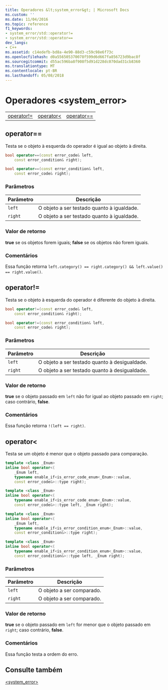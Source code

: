 ```yaml
---
title: Operadores &lt;system_error&gt; | Microsoft Docs
ms.custom: ''
ms.date: 11/04/2016
ms.topic: reference
f1_keywords:
- system_error/std::operator!=
- system_error/std::operator==
dev_langs:
- C++
ms.assetid: c14edefb-bd8a-4e90-88d3-c59c98e6f73c
ms.openlocfilehash: d0a556505370078f599d6d667fa856723d9bac8f
ms.sourcegitcommit: d55ac596ba8f908f5d91d228dc070dad31cb8360
ms.translationtype: MT
ms.contentlocale: pt-BR
ms.lasthandoff: 05/08/2018
---
```

# <a name="ltsystemerrorgt-operators"></a>Operadores &lt;system_error&gt;

||||
|-|-|-|
|[operator!=](#op_neq)|[operator&lt;](#op_lt)|[operator==](#op_eq_eq)|

## <a name="op_eq_eq"></a>  operator==

Testa se o objeto à esquerda do operador é igual ao objeto à direita.

```cpp
bool operator==(const error_code& left,
    const error_condition& right);

bool operator==(const error_condition& left,
    const error_code& right);
```

### <a name="parameters"></a>Parâmetros

|Parâmetro|Descrição|
|---------------|-----------------|
|`left`|O objeto a ser testado quanto à igualdade.|
|`right`|O objeto a ser testado quanto à igualdade.|

### <a name="return-value"></a>Valor de retorno

**true** se os objetos forem iguais; **false** se os objetos não forem iguais.

### <a name="remarks"></a>Comentários

Essa função retorna `left.category() == right.category() && left.value() == right.value()`.

## <a name="op_neq"></a>  operator!=

Testa se o objeto à esquerda do operador é diferente do objeto à direita.

```cpp
bool operator!=(const error_code& left,
    const error_condition& right);

bool operator!=(const error_condition& left,
    const error_code& right);
```

### <a name="parameters"></a>Parâmetros

|Parâmetro|Descrição|
|---------------|-----------------|
|`left`|O objeto a ser testado quanto à desigualdade.|
|`right`|O objeto a ser testado quanto à desigualdade.|

### <a name="return-value"></a>Valor de retorno

**true** se o objeto passado em `left` não for igual ao objeto passado em `right`; caso contrário, **false**.

### <a name="remarks"></a>Comentários

Essa função retorna `!(left == right)`.

## <a name="op_lt"></a>  operator&lt;

Testa se um objeto é menor que o objeto passado para comparação.

```cpp
template <class _Enum>
inline bool operator<(
    _Enum left,
    typename enable_if<is_error_code_enum<_Enum>::value,
    const error_code&>::type right);

template <class _Enum>
inline bool operator<(
    typename enable_if<is_error_code_enum<_Enum>::value,
    const error_code&>::type left, _Enum right);

template <class _Enum>
inline bool operator<(
    _Enum left,
    typename enable_if<is_error_condition_enum<_Enum>::value,
    const error_condition&>::type right);

template <class _Enum>
inline bool operator<(
    typename enable_if<is_error_condition_enum<_Enum>::value,
    const error_condition&>::type left, _Enum right);
```

### <a name="parameters"></a>Parâmetros

|Parâmetro|Descrição|
|---------------|-----------------|
|`left`|O objeto a ser comparado.|
|`right`|O objeto a ser comparado.|

### <a name="return-value"></a>Valor de retorno

**true** se o objeto passado em `left` for menor que o objeto passado em `right`; caso contrário, **false**.

### <a name="remarks"></a>Comentários

Essa função testa a ordem do erro.

## <a name="see-also"></a>Consulte também

[<system_error>](../standard-library/system-error.md)<br/>
